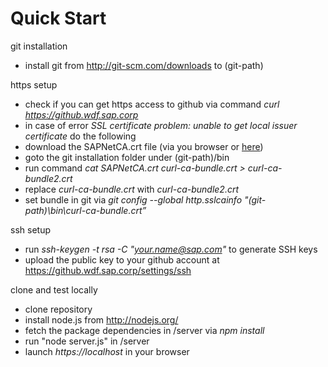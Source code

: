 Quick Start
===========

git installation
* install git from http://git-scm.com/downloads to (git-path)

https setup
* check if you can get https access to github via command *curl https://github.wdf.sap.corp*
* in case of error *SSL certificate problem: unable to get local issuer certificate* do the following
* download the SAPNetCA.crt file (via you browser or [here](certificates/SAPNetCA.crt))
* goto the git installation folder under (git-path)/bin
* run command *cat SAPNetCA.crt curl-ca-bundle.crt > curl-ca-bundle2.crt*
* replace *curl-ca-bundle.crt* with *curl-ca-bundle2.crt*
* set bundle in git via *git config --global http.sslcainfo "(git-path)\bin\curl-ca-bundle.crt”*

ssh setup
* run *ssh-keygen -t rsa -C "your.name@sap.com"* to generate SSH keys
* upload the public key to your github account at https://github.wdf.sap.corp/settings/ssh

clone and test locally
* clone repository 
* install node.js from http://nodejs.org/
* fetch the package dependencies in /server via *npm install* 
* run "node server.js" in /server
* launch *https://localhost* in your browser

